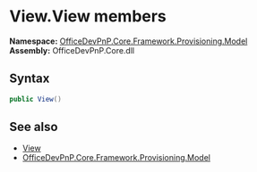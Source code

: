 # View.View members 
  

**Namespace:** [OfficeDevPnP.Core.Framework.Provisioning.Model](OfficeDevPnP.Core.Framework.Provisioning.Model.md)  
**Assembly:** OfficeDevPnP.Core.dll  
## Syntax
```C#
public View()
```
## See also
- [View](OfficeDevPnP.Core.Framework.Provisioning.Model.View.md)
- [OfficeDevPnP.Core.Framework.Provisioning.Model](OfficeDevPnP.Core.Framework.Provisioning.Model.md)
